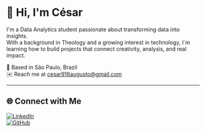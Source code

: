 # 👋 Hi, I'm César

I'm a Data Analytics student passionate about transforming data into insights.  
With a background in Theology and a growing interest in technology, I`m learning how to build projects that connect creativity, analysis, and real impact.

📍 Based in São Paulo, Brazil  
✉️ Reach me at cesar916augusto@gmail.com

---

## 🌐 Connect with Me

[![LinkedIn](https://img.shields.io/badge/LinkedIn-blue?logo=linkedin&style=for-the-badge)](https://www.linkedin.com/in/your-profile-here)  
[![GitHub](https://img.shields.io/badge/GitHub-000?logo=github&style=for-the-badge)](https://github.com/yourusername)
